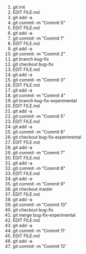 1. git init
2. EDIT FILE.md
3. git add -a
4. git commit -m "Commit 0"
5. EDIT FILE.md
6. git add -a
7. git commit -m "Commit 1"
8. EDIT FILE.md
9. git add -a
10. git commit -m "Commit 2"
11. git branch bug-fix
12. git checkout bug-fix
13. EDIT FILE.md
14. git add -a
15. git commit -m "Commit 3"
16. EDIT FILE.md
17. git add -a
18. git commit -m "Commit 4"
19. git branch bug-fix-experimental
20. EDIT FILE.md
21. git add -a
22. git commit -m "Commit 5"
23. EDIT FILE.md
24. git add -a
25. git commit -m "Commit 6"
26. git checkout bug-fix-experimental
27. EDIT FILE.md
28. git add -a
29. git commit -m "Commit 7"
30. EDIT FILE.md
31. git add -a
32. git commit -m "Commit 8"
33. EDIT FILE.md
34. git add -a
35. git commit -m "Commit 9"
36. git checkout master
37. EDIT FILE.md
38. git add -a
39. git commit -m "Commit 10"
40. git checkout bug-fix
41. git merge bug-fix-experimental
42. EDIT FILE.md
43. git add -a
44. git commit -m "Commit 11'
45. EDIT FILE.md
46. git add -a
47. git commit -m "Commit 12'
